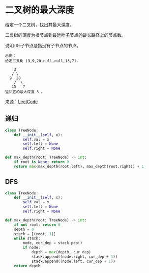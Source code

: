 # 二叉树的最大深度
给定一个二叉树，找出其最大深度。

二叉树的深度为根节点到最远叶子节点的最长路径上的节点数。

说明: 叶子节点是指没有子节点的节点。

```
示例：
给定二叉树 [3,9,20,null,null,15,7]，

    3
   / \
  9  20
    /  \
   15   7
返回它的最大深度 3 。
```

来源：[LeetCode](https://leetcode-cn.com/problems/maximum-depth-of-binary-tree)

## 递归
```python
class TreeNode:
    def __init__(self, x):
        self.val = x
        self.left = None
        self.right = None

def max_depth(root: TreeNode) -> int:
    if root is None: return 0
    return max(max_depth(root.left), max_depth(root.right)) + 1
```

## DFS
```python
class TreeNode:
    def __init__(self, x):
        self.val = x
        self.left = None
        self.right = None

def max_depth(root: TreeNode) -> int:
    if not root: return 0
    depth = 0
    stack = [(root, 1)]
    while stack:
        node, cur_dep = stack.pop()
        if node:
            depth = max(depth, cur_dep)
            stack.append((node.right, cur_dep + 1))
            stack.append((node.left, cur_dep + 1))
    return depth
```